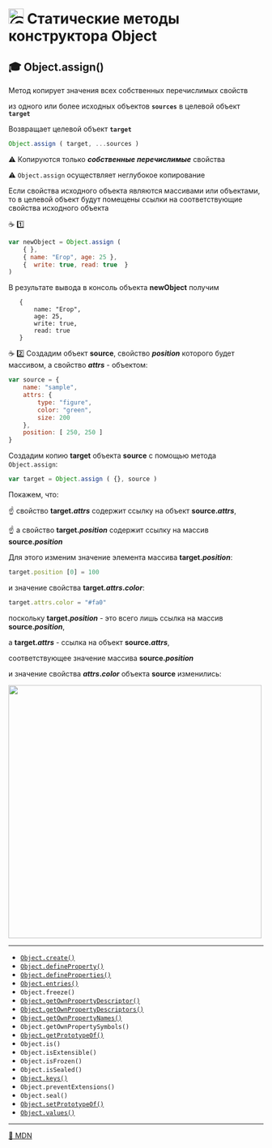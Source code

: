 # <img src="https://avatars2.githubusercontent.com/u/19735284?s=40&v=4" width="30" title="Ⓒ Irina Fylyppova ( garevna ) 2019"/> Статические методы конструктора  Object

## :mortar_board: Object.assign()

Метод копирует значения всех собственных перечислимых свойств

из одного или более исходных объектов  **`sources`**  в целевой объект **`target`**

Возвращает целевой объект **`target`**
```javascript
Object.assign ( target, ...sources )
```
:warning: Копируются только **_собственные перечислимые_** свойства

:warning: `Object.assign` осуществляет неглубокое копирование

Если свойства исходного объекта являются массивами или объектами, то в целевой объект будут помещены ссылки на соответствующие свойства исходного объекта

:coffee: :one:
```javascript
var newObject = Object.assign (
    { },
    { name: "Егор", age: 25 },
    {  write: true, read: true  }
)
```
В результате вывода в консоль объекта **newObject** получим
```console
   {
       name: "Егор",
       age: 25,
       write: true,
       read: true
   }
```
:coffee: :two:
Создадим объект **source**, свойство **_position_** которого будет массивом, а свойство **_attrs_** - объектом:
```javascript
var source = {
    name: "sample",
    attrs: {
        type: "figure",
        color: "green",
        size: 200
    },
    position: [ 250, 250 ]
}
```
Создадим копию  **target**  объекта **source** с помощью метода  `Object.assign`:
```javascript
var target = Object.assign ( {}, source )
```
Покажем, что:

☝ свойство  **target._attrs_**  содержит ссылку на объект  **source._attrs_**,

☝ а свойство  **target._position_**  содержит ссылку на массив  **source._position_**

Для этого изменим значение элемента массива **target._position_**:
```javascript
target.position [0] = 100
```
и значение свойства **target._attrs_._color_**:
```javascript
target.attrs.color = "#fa0"
```
поскольку  **target._position_** - это всего лишь ссылка на массив **source._position_**,

а  **target._attrs_** - ссылка на объект **source._attrs_**,

соответствующее значение массива **source._position_**

и значение свойства **_attrs_._color_** объекта **source** изменились:

<img src="https://lh6.googleusercontent.com/S2iEECu3Z_9URDjc_Pry-8fFDfqbXXZG4Cw3xkhbJRM6fgWg5cVRGlXQ9kJDLXyeOH6b7ss3fMl12js3kIaPd30vcgC_-iIcD2fkqAPzJW6NbtBC35PWJ_Y_zLSLn-6tmtjr-WS4xftSpxE" width="500"/>

***
* <a href="Object.create">`Object.create()`</a>
* <a href="Object.defineProperty">`Object.defineProperty()`</a>
* <a href="Object.defineProperties">`Object.defineProperties()`</a>
* <a href="Object.entries">`Object.entries()`</a>
* `Object.freeze()`
* <a href="Object.getOwnPropertyDescriptor">`Object.getOwnPropertyDescriptor()`</a>
* <a href="Object.getOwnPropertyDescriptors">`Object.getOwnPropertyDescriptors()`</a>
* <a href="Object.getOwnPropertyNames">`Object.getOwnPropertyNames()`</a>
* `Object.getOwnPropertySymbols()`
* <a href="">`Object.getPrototypeOf()`</a>
* `Object.is()`
* `Object.isExtensible()`
* `Object.isFrozen()`
* `Object.isSealed()`
* <a href="Object.keys">`Object.keys()`</a>
* `Object.preventExtensions()`
* `Object.seal()`
* <a href="">`Object.setPrototypeOf()`</a>
* <a href="Object.values">`Object.values()`</a>

***
[:link: MDN](https://developer.mozilla.org/en-US/docs/Web/JavaScript/Reference/Global_Objects/Object)
